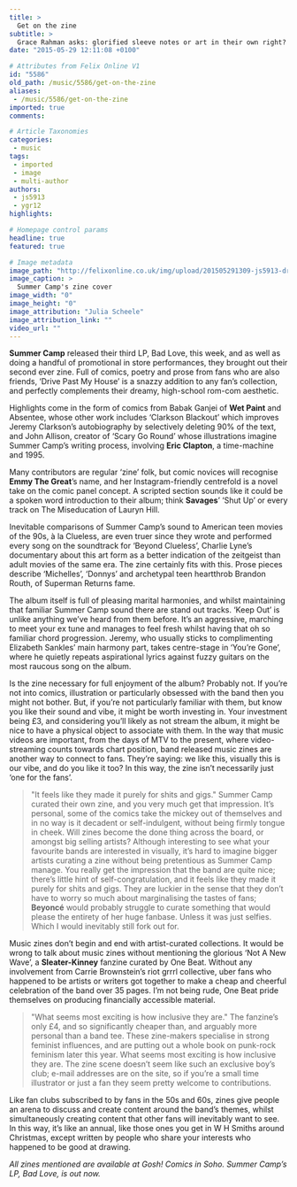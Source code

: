 ```yaml
---
title: >
  Get on the zine
subtitle: >
  Grace Rahman asks: glorified sleeve notes or art in their own right?
date: "2015-05-29 12:11:08 +0100"

# Attributes from Felix Online V1
id: "5586"
old_path: /music/5586/get-on-the-zine
aliases:
 - /music/5586/get-on-the-zine
imported: true
comments:

# Article Taxonomies
categories:
 - music
tags:
 - imported
 - image
 - multi-author
authors:
 - js5913
 - ygr12
highlights:

# Homepage control params
headline: true
featured: true

# Image metadata
image_path: "http://felixonline.co.uk/img/upload/201505291309-js5913-drivepastmyhouseposterweb.jpg"
image_caption: >
  Summer Camp's zine cover
image_width: "0"
image_height: "0"
image_attribution: "Julia Scheele"
image_attribution_link: ""
video_url: ""
---
```


__Summer Camp__ released their third LP, Bad Love, this week, and as well as doing a handful of promotional in store performances, they brought out their second ever zine. Full of comics, poetry and prose from fans who are also friends, ‘Drive Past My House’ is a snazzy addition to any fan’s collection, and perfectly complements their dreamy, high-school rom-com aesthetic.

Highlights come in the form of comics from Babak Ganjei of __Wet Paint__ and Absentee, whose other work includes ‘Clarkson Blackout’ which improves Jeremy Clarkson’s autobiography by selectively deleting 90% of the text, and John Allison, creator of ‘Scary Go Round’ whose illustrations imagine Summer Camp’s writing process, involving __Eric Clapton__, a time-machine and 1995.

Many contributors are regular ‘zine’ folk, but comic novices will recognise __Emmy The Great__’s name, and her Instagram-friendly centrefold is a novel take on the comic panel concept. A scripted section sounds like it could be a spoken word introduction to their album; think __Savages__’ ‘Shut Up’ or every track on The Miseducation of Lauryn Hill.

Inevitable comparisons of Summer Camp’s sound to American teen movies of the 90s, à la Clueless, are even truer since they wrote and performed every song on the soundtrack for ‘Beyond Clueless’, Charlie Lyne’s documentary about this art form as a better indication of the zeitgeist than adult movies of the same era. The zine certainly fits with this. Prose pieces describe ‘Michelles’, ‘Donnys’ and archetypal teen heartthrob Brandon Routh, of Superman Returns fame.

The album itself is full of pleasing marital harmonies, and whilst maintaining that familiar Summer Camp sound there are stand out tracks. ‘Keep Out’ is unlike anything we’ve heard from them before. It’s an aggressive, marching to meet your ex tune and manages to feel fresh whilst having that oh so familiar chord progression. Jeremy, who usually sticks to complimenting Elizabeth Sankles’ main harmony part, takes centre-stage in ‘You’re Gone’, where he quietly repeats aspirational lyrics against fuzzy guitars on the most raucous song on the album.

Is the zine necessary for full enjoyment of the album? Probably not. If you’re not into comics, illustration or particularly obsessed with the band then you might not bother. But, if you’re not particularly familiar with them, but know you like their sound and vibe, it might be worth investing in. Your investment being £3, and considering you’ll likely as not stream the album, it might be nice to have a physical object to associate with them. In the way that music videos are important, from the days of MTV to the present, where video-streaming counts towards chart position, band released music zines are another way to connect to fans. They’re saying: we like this, visually this is our vibe, and do you like it too? In this way, the zine isn’t necessarily just ‘one for the fans’.
> "It feels like they made it purely for shits and gigs."
Summer Camp curated their own zine, and you very much get that impression. It’s personal, some of the comics take the mickey out of themselves and in no way is it decadent or self-indulgent, without being firmly tongue in cheek. Will zines become the done thing across the board, or amongst big selling artists? Although interesting to see what your favourite bands are interested in visually, it’s hard to imagine bigger artists curating a zine without being pretentious as Summer Camp manage. You really get the impression that the band are quite nice; there’s little hint of self-congratulation, and it feels like they made it purely for shits and gigs. They are luckier in the sense that they don’t have to worry so much about marginalising the tastes of fans; __Beyoncé__ would probably struggle to curate something that would please the entirety of her huge fanbase. Unless it was just selfies. Which I would inevitably still fork out for.

Music zines don’t begin and end with artist-curated collections. It would be wrong to talk about music zines without mentioning the glorious ‘Not A New Wave’, a __Sleater-Kinney__ fanzine curated by One Beat. Without any involvement from Carrie Brownstein’s riot grrrl collective, uber fans who happened to be artists or writers got together to make a cheap and cheerful celebration of the band over 35 pages. I’m not being rude, One Beat pride themselves on producing financially accessible material.
> "What seems most exciting is how inclusive they are."
The fanzine’s only £4, and so significantly cheaper than, and arguably more personal than a band tee. These zine-makers specialise in strong feminist influences, and are putting out a whole book on punk-rock feminism later this year. What seems most exciting is how inclusive they are. The zine scene doesn’t seem like such an exclusive boy’s club; e-mail addresses are on the site, so if you’re a small time illustrator or just a fan they seem pretty welcome to contributions.

Like fan clubs subscribed to by fans in the 50s and 60s, zines give people an arena to discuss and create content around the band’s themes, whilst simultaneously creating content that other fans will inevitably want to see. In this way, it’s like an annual, like those ones you get in W H Smiths around Christmas, except written by people who share your interests who happened to be good at drawing.

_All zines mentioned are available at Gosh! Comics in Soho. Summer Camp’s LP, Bad Love, is out now._
